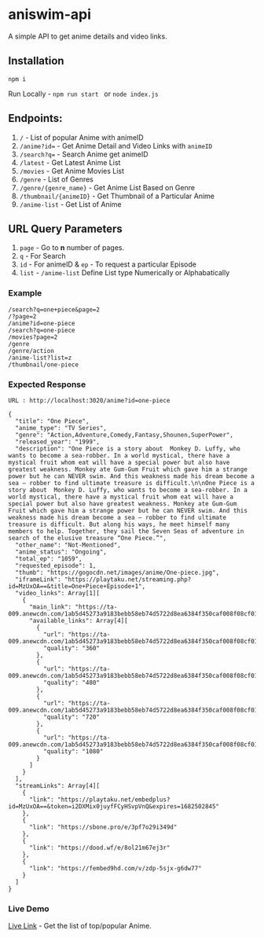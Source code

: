 # aniswim-api

A simple API to get anime details and video links.

## Installation
	
	npm i
		
Run Locally - `npm run start ` or `node index.js`

## Endpoints:

1. `/` - List of popular Anime with animeID
2. `/anime?id=` - Get Anime Detail and Video Links with `animeID`
3. `/search?q=` - Search Anime get animeID
4. `/latest` - Get Latest Anime List
5. `/movies` - Get Anime Movies List
6. `/genre` - List of Genres
7. `/genre/{genre_name}` - Get Anime List Based on Genre
8. `/thumbnail/{animeID}` - Get Thumbnail of a Particular Anime
9. `/anime-list` - Get List of Anime


## URL Query Parameters

1. `page` - Go to <b>n</b> number of pages.
2.  `q` - For Search
3. `id` - For animeID & `ep` - To request a particular Episode
4. `list` - `/anime-list` Define List type Numerically or Alphabatically

### Example

```
/search?q=one+piece&page=2
/?page=2
/anime?id=one-piece
/search?q=one-piece
/movies?page=2
/genre
/genre/action
/anime-list?list=z
/thumbnail/one-piece
```

### Expected Response

```
URL : http://localhost:3020/anime?id=one-piece

{
  "title": "One Piece",
  "anime_type": "TV Series",
  "genre": "Action,Adventure,Comedy,Fantasy,Shounen,SuperPower",
  "released_year": "1999",
  "description": "One Piece is a story about  Monkey D. Luffy, who wants to become a sea-robber. In a world mystical, there have a mystical fruit whom eat will have a special power but also have greatest weakness. Monkey ate Gum-Gum Fruit which gave him a strange power but he can NEVER swim. And this weakness made his dream become a sea – robber to find ultimate treasure is difficult.\n\nOne Piece is a story about  Monkey D. Luffy, who wants to become a sea-robber. In a world mystical, there have a mystical fruit whom eat will have a special power but also have greatest weakness. Monkey ate Gum-Gum Fruit which gave him a strange power but he can NEVER swim. And this weakness made his dream become a sea – robber to find ultimate treasure is difficult. But along his ways, he meet himself many members to help. Together, they sail the Seven Seas of adventure in search of the elusive treasure “One Piece.”",
  "other_name": "Not-Mentioned",
  "anime_status": "Ongoing",
  "total_ep": "1059",
  "requested_episode": 1,
  "thumb": "https://gogocdn.net/images/anime/One-piece.jpg",
  "iframeLink": "https://playtaku.net/streaming.php?id=MzUxOA==&title=One+Piece+Episode+1",
  "video_links": Array[1][
    {
      "main_link": "https://ta-009.anewcdn.com/1ab5d45273a9183bebb58eb74d5722d8ea6384f350caf008f08cf018f1f0566d0cb82a2a799830d1af97cd3f4b6a9a81ef3aed2fb783292b1abcf1b8560a1d1aa308008b88420298522a9f761e5aa1024fbe74e5aa853cfc933cd1219327d1232e91847a185021b184c027f97ae732b3708ee6beb80ba5db6628ced43f1196fe/0b594d900f47daabc194844092384914/ep.1.1677592419.m3u8",
      "available_links": Array[4][
        {
          "url": "https://ta-009.anewcdn.com/1ab5d45273a9183bebb58eb74d5722d8ea6384f350caf008f08cf018f1f0566d0cb82a2a799830d1af97cd3f4b6a9a81ef3aed2fb783292b1abcf1b8560a1d1aa308008b88420298522a9f761e5aa1024fbe74e5aa853cfc933cd1219327d1232e91847a185021b184c027f97ae732b3708ee6beb80ba5db6628ced43f1196fe/0b594d900f47daabc194844092384914/ep.1.1677592419.360.m3u8",
          "quality": "360"
        },
        {
          "url": "https://ta-009.anewcdn.com/1ab5d45273a9183bebb58eb74d5722d8ea6384f350caf008f08cf018f1f0566d0cb82a2a799830d1af97cd3f4b6a9a81ef3aed2fb783292b1abcf1b8560a1d1aa308008b88420298522a9f761e5aa1024fbe74e5aa853cfc933cd1219327d1232e91847a185021b184c027f97ae732b3708ee6beb80ba5db6628ced43f1196fe/0b594d900f47daabc194844092384914/ep.1.1677592419.480.m3u8",
          "quality": "480"
        },
        {
          "url": "https://ta-009.anewcdn.com/1ab5d45273a9183bebb58eb74d5722d8ea6384f350caf008f08cf018f1f0566d0cb82a2a799830d1af97cd3f4b6a9a81ef3aed2fb783292b1abcf1b8560a1d1aa308008b88420298522a9f761e5aa1024fbe74e5aa853cfc933cd1219327d1232e91847a185021b184c027f97ae732b3708ee6beb80ba5db6628ced43f1196fe/0b594d900f47daabc194844092384914/ep.1.1677592419.720.m3u8",
          "quality": "720"
        },
        {
          "url": "https://ta-009.anewcdn.com/1ab5d45273a9183bebb58eb74d5722d8ea6384f350caf008f08cf018f1f0566d0cb82a2a799830d1af97cd3f4b6a9a81ef3aed2fb783292b1abcf1b8560a1d1aa308008b88420298522a9f761e5aa1024fbe74e5aa853cfc933cd1219327d1232e91847a185021b184c027f97ae732b3708ee6beb80ba5db6628ced43f1196fe/0b594d900f47daabc194844092384914/ep.1.1677592419.1080.m3u8",
          "quality": "1080"
        }
      ]
    }
  ],
  "streamLinks": Array[4][
    {
      "link": "https://playtaku.net/embedplus?id=MzUxOA==&token=i2DXMix0juyfFCyHSvpVnQ&expires=1682502845"
    },
    {
      "link": "https://sbone.pro/e/3pf7o29i349d"
    },
    {
      "link": "https://dood.wf/e/8ol21m67ej3r"
    },
    {
      "link": "https://fembed9hd.com/v/zdp-5sjx-g6dw77"
    }
  ]
}
```

### Live Demo

<a href="https://aniswim-api.vercel.app/">Live Link</a> - Get the list of top/popular Anime.



